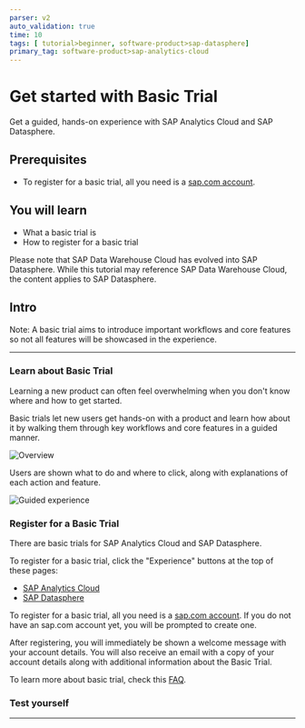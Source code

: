 ```yaml
---
parser: v2
auto_validation: true
time: 10
tags: [ tutorial>beginner, software-product>sap-datasphere]
primary_tag: software-product>sap-analytics-cloud
---
```


# Get started with Basic Trial
<!-- description --> Get a guided, hands-on experience with SAP Analytics Cloud and SAP Datasphere.

## Prerequisites
 - To register for a basic trial, all you need is a [sap.com account](https://www.sap.com/registration/protected/form-universal-reg.afl.html?generalRegistration=true).

## You will learn
  - What a basic trial is
  - How to register for a basic trial

Please note that SAP Data Warehouse Cloud has evolved into SAP Datasphere. While this tutorial may reference SAP Data Warehouse Cloud, the content applies to SAP Datasphere.

## Intro
Note: A basic trial aims to introduce important workflows and core features so not all features will be showcased in the experience.

---

### Learn about Basic Trial


Learning a new product can often feel overwhelming when you don't know where and how to get started.

Basic trials let new users get hands-on with a product and learn how about it by walking them through key workflows and core features in a guided manner.

![Overview](step1a.png)

Users are shown what to do and where to click, along with explanations of each action and feature.

![Guided experience](step1b.png)


### Register for a Basic Trial


There are basic trials for SAP Analytics Cloud and SAP Datasphere.

To register for a basic trial, click the "Experience" buttons at the top of these pages:

-	[SAP Analytics Cloud](https://www.sap.com/products/technology-platform/cloud-analytics.html)
-	[SAP Datasphere](https://www.sap.com/products/technology-platform/datasphere/guided-experience.html)

To register for a basic trial, all you need is a [sap.com account](https://www.sap.com/registration/protected/form-universal-reg.afl.html?generalRegistration=true). If you do not have an sap.com account yet, you will be prompted to create one.

After registering, you will immediately be shown a welcome message with your account details. You will also receive an email with a copy of your account details along with additional information about the Basic Trial.

To learn more about basic trial, check this [FAQ](https://www.sap.com/documents/2022/03/7e14f83c-1e7e-0010-bca6-c68f7e60039b.html).



### Test yourself









---
